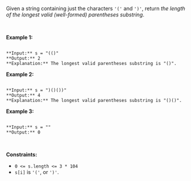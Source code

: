 Given a string containing just the characters `'('` and `')'`, return *the length of the longest valid (well-formed) parentheses* *substring*.


 


**Example 1:**



```

**Input:** s = "(()"
**Output:** 2
**Explanation:** The longest valid parentheses substring is "()".

```

**Example 2:**



```

**Input:** s = ")()())"
**Output:** 4
**Explanation:** The longest valid parentheses substring is "()()".

```

**Example 3:**



```

**Input:** s = ""
**Output:** 0

```

 


**Constraints:**


* `0 <= s.length <= 3 * 104`
* `s[i]` is `'('`, or `')'`.


